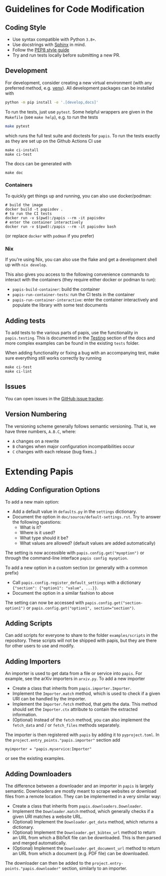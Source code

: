 Guidelines for Code Modification
================================

Coding Style
------------

* Use syntax compatible with Python `3.8+`.
* Use docstrings with [Sphinx](https://www.sphinx-doc.org/en/master/) in mind.
* Follow the [PEP8 style guide](https://www.python.org/dev/peps/pep-0008/)
* Try and run tests locally before submitting a new PR.

Development
-----------

For development, consider creating a new virtual environment (with any
preferred method, e.g. [venv](https://docs.python.org/3/library/venv.html)).
All development packages can be installed with
```bash
python -m pip install -e '.[develop,docs]'
```

To run the tests, just use `pytest`. Some helpful wrappers are given in the
`Makefile` (see `make help`), e.g. to run the tests
```bash
make pytest
```
which runs the full test suite and doctests for `papis`. To run the tests exactly
as they are set up on the Github Actions CI use
```
make ci-install
make ci-test
```

The docs can be generated with
```
make doc
```
### Containers

To quickly get things up and running, you can also use docker/podman:
```
# build the image
docker build -t papisdev .
# to run the CI tests
docker run -v $(pwd):/papis --rm -it papisdev
# enter the container interactively
docker run -v $(pwd):/papis --rm -it papisdev bash
```

(or replace `docker` with `podman` if you prefer)

### Nix

If you're using Nix, you can also use the flake and get a development shell up with `nix develop`.

This also gives you access to the following convenience commands to interact with the containers (they require either docker or podman to run):

- `papis-build-container`: build the container
- `papis-run-container-tests`: run the CI tests in the container
- `papis-run-container-interactive`: enter the container interactively and populate the library with some test documents

Adding tests
------------

To add tests to the various parts of papis, use the functionality in
`papis.testing`. This is documented in the
[Testing](https://papis.readthedocs.io/en/latest/testing.html) section of the
docs and more complex examples can be found in the existing `tests` folder.

When adding functionality or fixing a bug with an accompanying test, make
sure everything still works correctly by running
```
make ci-test
make ci-lint
```

Issues
------

You can open issues in the [GitHub issue tracker](https://github.com/papis/papis/issues).

Version Numbering
-----------------

The versioning scheme generally follows semantic versioning. That is, we
have three numbers, `A.B.C`, where:

* `A` changes on a rewrite
* `B` changes when major configuration incompatibilities occur
* `C` changes with each release (bug fixes..)

Extending Papis
===============

Adding Configuration Options
----------------------------

To add a new main option:

- Add a default value in `defaults.py` in the `settings` dictionary.
- Document the option in `doc/source/default-settings.rst`. Try to answer the
  following questions:
  - What is it?
  - Where is it used?
  - What type should it be?
  - What values are allowed? (default values are added automatically)

The setting is now accessible with `papis.config.get("myoption")`
or through the command-line interface `papis config myoption`.

To add a new option in a custom section (or generally with a common prefix)

- Call `papis.config.register_default_settings` with a dictionary
  `{"section": {"option1": "value", ...}}`.
- Document the option in a similar fashion to above

The setting can now be accessed with `papis.config.get("section-option1")`
or `papis.config.get("option1", section="section")`.

Adding Scripts
--------------

Can add scripts for everyone to share to the folder `examples/scripts` in the
repository. These scripts will not be shipped with papis, but they are there
for other users to use and modify.

Adding Importers
----------------

An importer is used to get data from a file or service into `papis`. For example,
see the arXiv importers in `arxiv.py`. To add a new importer

- Create a class that inherits from `papis.importer.Importer`.
- Implement the `Importer.match` method, which is used to check if a given URI
  can be handled by the importer.
- Implement the `Importer.fetch` method, that gets the data. This method should
  set the `Importer.ctx` attribute to contain the extracted information.
- (Optional) Instead of the `fetch` method, you can also implement the `fetch_data`
  and / or `fetch_files` methods separately.

The importer is then registered with `papis` by adding it to `pyproject.toml`.
In the `project.entry_points."papis.importer"` section add
```
myimporter = "papis.myservice:Importer"
```
or see the existing examples.

Adding Downloaders
------------------

The difference between a downloader and an importer in `papis` is largely
semantic. Downloaders are mostly meant to scrape websites or download files
from a remote location. They can be implemented in a very similar way:

- Create a class that inherits from `papis.downloaders.Downloader`.
- Implement the `Downloader.match` method, which generally checks if a given
  URI matches a website URL.
- (Optional) Implement the `Downloader.get_data` method, which returns a dictionary.
- (Optional) Implement the `Downloader.get_bibtex_url` method to return an URL
  from which a BibTeX file can be downloaded. This is then parsed and merged
  automatically.
- (Optional) Implement the `Downloader.get_document_url` method to return an
  URL from which a document (e.g. PDF file) can be downloaded.

The downloader can then be added to the `project.entry-points."papis.downloader"`
section, similarly to an importer.
